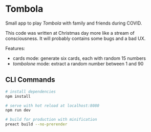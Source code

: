 # Tombola

Small app to play _Tombola_ with family and friends during COVID.

This code was written at Christmas day more like a stream of consciousness. It will probably contains some bugs and a bad UX.

Features:

- cards mode: generate six cards, each with random 15 numbers
- _tombolone_ mode: extract a random number between 1 and 90

## CLI Commands

```bash
# install dependencies
npm install

# serve with hot reload at localhost:8080
npm run dev

# build for production with minification
preact build --no-prerender
```
